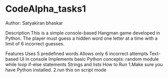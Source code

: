 # CodeAlpha_tasks1
Author: Satyakiran bhaskar

Description
This is a simple console-based Hangman game developed in Python. The player must guess a hidden word one letter at a time with a limit of 6 incorrect guesses.

Features
Uses 5 predefined words
Allows only 6 incorrect attempts
Text-based UI in console
Implements basic Python concepts:
random module
while loop
if-else statements
Strings and lists
How to Run
1.Make sure you have Python installed.
2.run this on script mode
